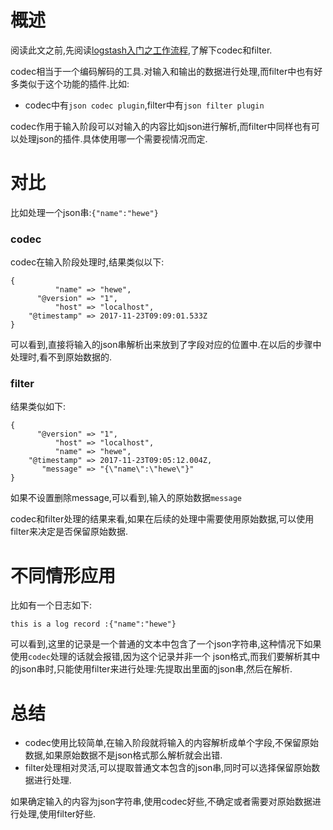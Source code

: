 # 概述
阅读此文之前,先阅读[logstash入门之工作流程](logstash入门之工作流程.md),了解下codec和filter.

codec相当于一个编码解码的工具.对输入和输出的数据进行处理,而filter中也有好多类似于这个功能的插件.比如:
* codec中有`json codec plugin`,filter中有`json filter plugin`

codec作用于输入阶段可以对输入的内容比如json进行解析,而filter中同样也有可以处理json的插件.具体使用哪一个需要视情况而定.

# 对比
比如处理一个json串:`{"name":"hewe"}`

### codec
codec在输入阶段处理时,结果类似以下:
``` 
{
          "name" => "hewe",
      "@version" => "1",
          "host" => "localhost",
    "@timestamp" => 2017-11-23T09:09:01.533Z
}
```
可以看到,直接将输入的json串解析出来放到了字段对应的位置中.在以后的步骤中处理时,看不到原始数据的.
### filter
结果类似如下:
``` 
{
      "@version" => "1",
          "host" => "localhost",
          "name" => "hewe",
    "@timestamp" => 2017-11-23T09:05:12.004Z,
       "message" => "{\"name\":\"hewe\"}"
}
```
如果不设置删除message,可以看到,输入的原始数据`message`

codec和filter处理的结果来看,如果在后续的处理中需要使用原始数据,可以使用filter来决定是否保留原始数据.

# 不同情形应用
比如有一个日志如下: 
```
this is a log record :{"name":"hewe"}
```
可以看到,这里的记录是一个普通的文本中包含了一个json字符串,这种情况下如果使用`codec`处理的话就会报错,因为这个记录并非一个
json格式,而我们要解析其中的json串时,只能使用filter来进行处理:先提取出里面的json串,然后在解析.

# 总结
* codec使用比较简单,在输入阶段就将输入的内容解析成单个字段,不保留原始数据,如果原始数据不是json格式那么解析就会出错.
* filter处理相对灵活,可以提取普通文本包含的json串,同时可以选择保留原始数据进行处理.

如果确定输入的内容为json字符串,使用codec好些,不确定或者需要对原始数据进行处理,使用filter好些.